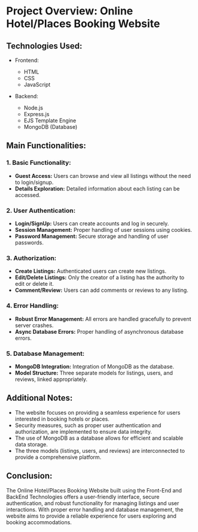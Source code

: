# Project Overview: Online Hotel/Places Booking Website

## Technologies Used:
- Frontend:
  - HTML
  - CSS
  - JavaScript

- Backend:
  - Node.js
  - Express.js
  - EJS Template Engine
  - MongoDB (Database)

## Main Functionalities:

### 1. Basic Functionality:
- **Guest Access:** Users can browse and view all listings without the need to login/signup.
- **Details Exploration:** Detailed information about each listing can be accessed.

### 2. User Authentication:
- **Login/SignUp:** Users can create accounts and log in securely.
- **Session Management:** Proper handling of user sessions using cookies.
- **Password Management:** Secure storage and handling of user passwords.


### 3. Authorization:
- **Create Listings:** Authenticated users can create new listings.
- **Edit/Delete Listings:** Only the creator of a listing has the authority to edit or delete it.
- **Comment/Review:** Users can add comments or reviews to any listing.

### 4. Error Handling:
- **Robust Error Management:** All errors are handled gracefully to prevent server crashes.
- **Async Database Errors:** Proper handling of asynchronous database errors.

### 5. Database Management:
- **MongoDB Integration:** Integration of MongoDB as the database.
- **Model Structure:** Three separate models for listings, users, and reviews, linked appropriately.

## Additional Notes:
- The website focuses on providing a seamless experience for users interested in booking hotels or places.
- Security measures, such as proper user authentication and authorization, are implemented to ensure data integrity.
- The use of MongoDB as a database allows for efficient and scalable data storage.
- The three models (listings, users, and reviews) are interconnected to provide a comprehensive platform.

## Conclusion:
The Online Hotel/Places Booking Website built using the Front-End and BackEnd Technologies offers a user-friendly interface, secure authentication, and robust functionality for managing listings and user interactions. With proper error handling and database management, the website aims to provide a reliable experience for users exploring and booking accommodations.
